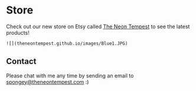 
# Store

Check out our new store on Etsy called [The Neon Tempest](https://www.etsy.com/shop/TheNeonTempest?ref=l2-shopheader-name) to see the latest products! 

``![](theneontempest.github.io/images/Blue1.JPG)``

## Contact

Please chat with me any time by sending an email to spongey@theneontempest.com :) 

